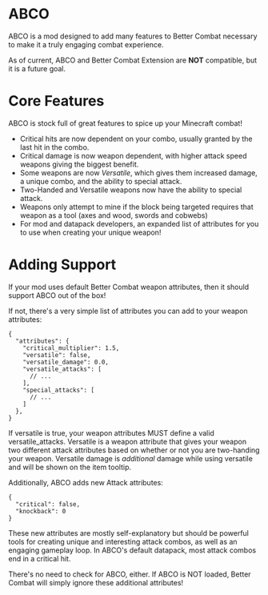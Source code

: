 # ABCO
ABCO is a mod designed to add many features to Better Combat necessary to make it a truly engaging combat experience.

As of current, ABCO and Better Combat Extension are **NOT** compatible, but it is a future goal.

# Core Features
ABCO is stock full of great features to spice up your Minecraft combat!
- Critical hits are now dependent on your combo, usually granted by the last hit in the combo.
- Critical damage is now weapon dependent, with higher attack speed weapons giving the biggest benefit.
- Some weapons are now _Versatile_, which gives them increased damage, a unique combo, and the ability to special attack.
- Two-Handed and Versatile weapons now have the ability to special attack.
- Weapons only attempt to mine if the block being targeted requires that weapon as a tool (axes and wood, swords and cobwebs)
- For mod and datapack developers, an expanded list of attributes for you to use when creating your unique weapon!

# Adding Support
If your mod uses default Better Combat weapon attributes, then it should support ABCO out of the box! 

If not, there's a very simple list of attributes you can add to your weapon attributes:
```JSON5
{
  "attributes": {
    "critical_multiplier": 1.5,
    "versatile": false,
    "versatile_damage": 0.0,
    "versatile_attacks": [
      // ...
    ],
    "special_attacks": [
      // ...
    ]
  },
}
```
If versatile is true, your weapon attributes MUST define a valid versatile_attacks. Versatile is a weapon attribute that gives your weapon two different attack attributes based on whether or not you are two-handing your weapon. Versatile damage is _additional_ damage while using versatile and will be shown on the item tooltip.

Additionally, ABCO adds new Attack attributes:
```JSON5
{
  "critical": false,
  "knockback": 0
}
```
These new attributes are mostly self-explanatory but should be powerful tools for creating unique and interesting attack combos, as well as an engaging gameplay loop. In ABCO's default datapack, most attack combos end in a critical hit.

There's no need to check for ABCO, either. If ABCO is NOT loaded, Better Combat will simply ignore these additional attributes!